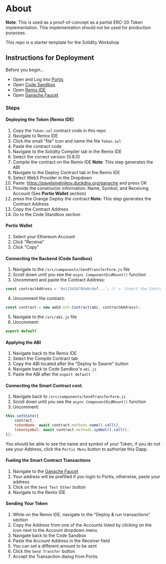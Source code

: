 # About

**Note**: This is used as a proof-of-concept as a partial ERC-20 Token implementation. This implementation should not be used for production purposes.

This repo is a starter template for the Solidity Workshop

## Instructions for Deployment

Before you begin...

- Open and Log into [Portis](https://wallet.portis.io)
- Open [Code Sandbox](https://codesandbox.io/s/test-dapp-yj3e6)
- Open [Remix IDE](https://remix.ethereum.org)
- Open [Ganache Faucet](https://pavelsinelnikov.duckdns.org/faucet)

### Steps

#### Deploying the Token (Remix IDE)

1. Copy the `Token.sol` contract code in this repo
2. Navigate to Remix IDE
3. Click the small "file" icon and name the file `Token.sol`
4. Paste the contract code
5. Navigate to the Solidity Compiler tab in the Remix IDE
6. Select the correct version (0.8.0)
7. Compile the contract on the Remix IDE **Note**: This step generates the ABI
8. Navigate to the Deploy Contract tab in the Remix IDE
9. Select Web3 Provider in the Dropdown
10. Paste: https://pavelsinelnikov.duckdns.org/ganache and press OK
11. Provide the constructor information: Name, Symbol, and Receiving Account (See **Portis Wallet** section)
12. press the Orange Deploy the contract **Note**: This step generates the Contract Address
13. Copy the Contract Address
14. Go to the Code Standbox section

#### Portis Wallet

1. Select your Ethereum Account
2. Click "Receive"
3. Click "Copy"

#### Connecting the Backend (Code Sandbox)

1. Navigate to the `/src/components/SendTransferForm.js` file
2. Scroll down until you see the `async ComponentDidMount()` function
3. Uncomment and paste the Contract Address:

```js
const contractAddress = '0x123456789abcdef...'; // <- Insert the Contract Address here
```

4. Uncomment the contract:

```js
const contract = new web3.eth.Contract(abi, contractAddress);
```

5. Navigate to the `/src/abi.js` file
6. Uncomment:

```js
export default
```

#### Applying the ABI

1. Navigate back to the Remix IDE
2. Select the Compile Contract tab
3. Copy the ABI located after the "Deploy to Swarm" button
4. Navigate back to Code Sandbox's `abi.js`
5. Paste the ABI after the `export default`

#### Connecting the Smart Contract cont.

1. Navigate back to `/src/components/SendTransferForm.js`
2. Scroll down until you see the `async ComponentDidMount()` function
3. Uncomment:

```jsx
this.setState({
	contract,
	tokenName: await contract.methods.name().call(),
	tokenSymbol: await contract.methods.symbol().call(),
});
```

You should be able to see the name and symbol of your Token, if you do not see your Address, click the `Portis Menu` button to authorize this Dapp.

#### Fueling the Smart Contract Transactions

1. Navigate to the [Ganache Faucet](https://pavelsinelnikov.duckdns.org/faucet)
2. Your address will be prefilled if you login to Portis, otherwise, paste your address
3. Click on the `Send Test Ether` button
4. Navigate to the Remix IDE

#### Sending Your Token

1. While on the Remix IDE, navigate to the "Deploy & run transactions" section
2. Copy the Address from one of the Accounts listed by clicking on the icon next to the Account dropdown menu
3. Navigate back to the Code Sandbox
4. Paste the Account Address in the Receiver field
5. You can set a different amount to be sent
6. Click the `Send Transfer` button
7. Accept the Transaction dialog from Portis
